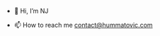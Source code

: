 - 👋 Hi, I’m NJ

- 📫 How to reach me contact@hummatovic.com

<!---
njt0/njt0 is a ✨ special ✨ repository because its `README.md` (this file) appears on your GitHub profile.
You can click the Preview link to take a look at your changes.
--->
